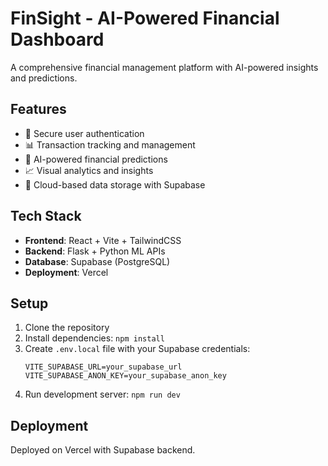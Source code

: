 # FinSight - AI-Powered Financial Dashboard

A comprehensive financial management platform with AI-powered insights and predictions.

## Features
- 🔐 Secure user authentication
- 📊 Transaction tracking and management
- 🤖 AI-powered financial predictions
- 📈 Visual analytics and insights
- 💾 Cloud-based data storage with Supabase

## Tech Stack
- **Frontend**: React + Vite + TailwindCSS
- **Backend**: Flask + Python ML APIs
- **Database**: Supabase (PostgreSQL)
- **Deployment**: Vercel

## Setup

1. Clone the repository
2. Install dependencies: `npm install`
3. Create `.env.local` file with your Supabase credentials:
   ```
   VITE_SUPABASE_URL=your_supabase_url
   VITE_SUPABASE_ANON_KEY=your_supabase_anon_key
   ```
4. Run development server: `npm run dev`

## Deployment

Deployed on Vercel with Supabase backend.
